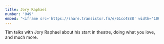 ```yaml
---
title: Jory Raphael
number: '049'
embed: "<iframe src='https://share.transistor.fm/e/61cc4888' width='100%' height='180' frameborder='0' scrolling='no' seamless='true'></iframe>"
---
```


Tim talks with Jory Raphael about his start in theatre, doing what you love, and much more.

